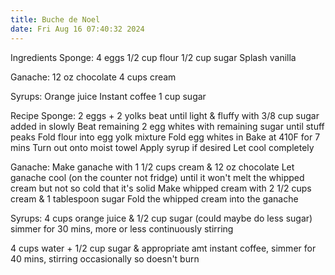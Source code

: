 ```yaml
---
title: Buche de Noel
date: Fri Aug 16 07:40:32 2024
---
```

Ingredients
Sponge:
4 eggs
1/2 cup flour
1/2 cup sugar
Splash vanilla

Ganache:
12 oz chocolate
4 cups cream

Syrups:
Orange juice
Instant coffee
1 cup sugar

Recipe
Sponge:
2 eggs + 2 yolks beat until light & fluffy with 3/8 cup sugar added in slowly
Beat remaining 2 egg whites with remaining sugar until stuff peaks
Fold flour into egg yolk mixture
Fold egg whites in
Bake at 410F for 7 mins
Turn out onto moist towel
Apply syrup if desired
Let cool completely

Ganache:
Make ganache with 1 1/2 cups cream & 12 oz chocolate
Let ganache cool (on the counter not fridge) until it won't melt the whipped cream but not so cold that it's solid
Make whipped cream with 2 1/2 cups cream & 1 tablespoon sugar
Fold the whipped cream into the ganache

Syrups:
4 cups orange juice & 1/2 cup sugar (could maybe do less sugar) simmer for 30 mins, more or less continuously stirring

4 cups water + 1/2 cup sugar & appropriate amt instant coffee, simmer for 40 mins, stirring occasionally so doesn't burn
